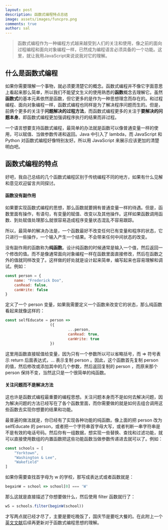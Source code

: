 ```yaml
---
layout: post
description: 函数式编程特点总结
image: assets/images/funcpro.png
comments: true
author: sal
---
```

> 函数式编程作为一种编程方式越来越受到人们的关注和使用，像之前的面向过程编程和面向对象编程一样，已然成为编程语言必须具备的一个功能。这里，就让我用JavaScript来说说我对它的理解。

## 什么是函数式编程
如果你需要理解一个事物，就必须要清楚它的概念。函数式编程并不像它字面意思上看起来那么简单，所以我们不能望文生义的使用熟悉的**函数**概念去理解它。虽然**函数式**的基本元素依然是函数，但它更多的是作为一种思想理念而存在的。和过程编程、面向对象编程一样，函数式编程也同样是为了解决程序问题而生的。但是，前俩个更多的关注于**问题解决的过程方法**，而函数式编程更多的关注于**要解决的问题本身**。即函数式编程更加强调程序执行的结果而非过程。

一个语言想要支持函数式编程，最简单的办法就是函数可以像普通变量一样的使用，可以赋值、当做参数传递和返回。Java 中引入了 lambda，而 JavaScript 和 Python 对函数式编程好像特别友好。所以用 JavaScript 来展示应该更加的清楚明白吧。

## 函数式编程的特点
好吧，我自己总结的几个函数式编程区别于传统编程不同的地方，如果有什么见解和意见欢迎留言共同探讨。

#### 函数没有副作用
如果要实现函数式编程的思想，那么函数就要拥有普通变量一样的待遇。但是，函数里面有操作，有语句，有变量的赋值、改变以及其他操作。这样如果函数调用函数、到处赋值处理那么就很容易造成程序变量状态混乱不容易跟踪。

所以，最简单的解决办法是，一个函数最好不改变任何已有变量和程序的状态，它只进行一些操作，一个输入产生一个结果。不会带来任何中间状态的改变。

没有副作用的函数称为**纯函数**。设计纯函数的时候通常是输入一个值，然后返回一个修改的值。而不是像通常面向对象编程一样在函数里面直接修改，然后在函数之外的值就同样改变了。这样做的好处就是设计起来简单，编写起来也容易理解和调试。例如：

```javascript
const person = {
	name: "Frederick Doo",
	canRead: false,
	canWrite: false
}
```

定义了一个 person 变量，如果我需要定义一个函数来改变它的状态，那么纯函数看起来就像这样的：

```javascript
const selfEducate = person => 
					({
							...person,
							canRead: true,
							canWrite: true
					})
```

这里用函数直接赋值给变量，因为只有一个参数所以可以省略括号，而 => 符号表示 return 后面表达式，... 表示复制 person 。因此，这个函数首先复制 person 的值，然后修改或添加其中的几个参数，然后返回复制的 person ，而原来那个 person 保持不变，当然这只是一个很简单的纯函数。

#### 关注问题而不是解决方法
这也许是函数式编程最重要的编程思想。关注问题本身而不是如何去解决问题，因为解决问题的方法已经写在了各个函数里面，而你需要做的就是如何去组合调用这些函数去实现你想要的结果和功能。

最普遍的做法就是，你已经有了实现各种功能的纯函数。像上面的把 person 改为 selfEducate 的 person，或者把一个字符串首字母大写，或者判断一串字符串是不是有效的电话号码。然后你有一组数据，想实现一些替换、查找和过滤功能，就可以直接使用数组的内置函数把这些功能函数当做参数传递进去就可以了。例如：

```javascript
const schools = [
	"Yorktown",
	"Washington & Lee",
	"Wakefield"
]
```

如果你需要查找首字母为 w 的学校，那写成表达式或者函数就是：

```javascript
begainW = school => school[0] === 'W'
```

那么这就是直接描述了你想要做什么，然后使用 filter 函数就行了：

```javascript
wS = schools.filter(beginW(school))
```

才写两点就已经才尽了，主要是要吃晚饭了，国庆节是要吃大餐的。在此附上一个[英文文献](/assets/books/lambda_calculus_timeline.pdf)后续再更新对于函数式编程思想的理解。
